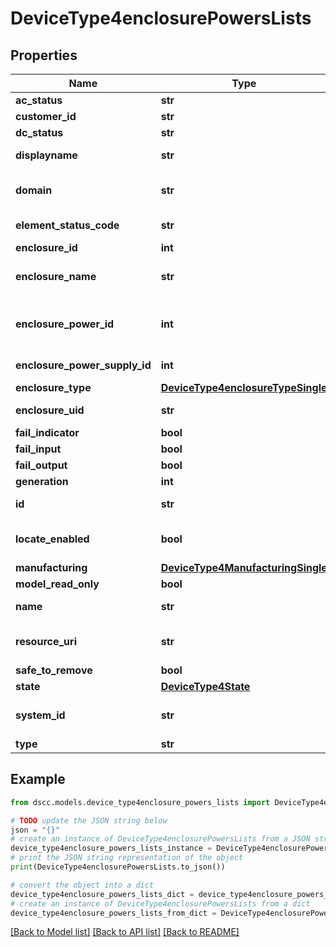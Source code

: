 # DeviceType4enclosurePowersLists


## Properties

Name | Type | Description | Notes
------------ | ------------- | ------------- | -------------
**ac_status** | **str** |  | [optional] 
**customer_id** | **str** | customerId | [optional] 
**dc_status** | **str** |  | [optional] 
**displayname** | **str** | Enclosure power Display name | [optional] 
**domain** | **str** | Domain that the resource belongs to | [optional] 
**element_status_code** | **str** | Enclosure status code | [optional] 
**enclosure_id** | **int** |  | [optional] 
**enclosure_name** | **str** | Name of the enclosure power. | [optional] 
**enclosure_power_id** | **int** | Numeric ID of the resource. This is deprecated. | [optional] 
**enclosure_power_supply_id** | **int** | Numeric ID of the resource. | [optional] 
**enclosure_type** | [**DeviceType4enclosureTypeSingle**](DeviceType4enclosureTypeSingle.md) |  | [optional] 
**enclosure_uid** | **str** | Parent UID of the resource. | [optional] 
**fail_indicator** | **bool** |  | [optional] 
**fail_input** | **bool** |  | [optional] 
**fail_output** | **bool** |  | [optional] 
**generation** | **int** | generation | [optional] 
**id** | **str** | Unique Identifier of the resource. | [optional] 
**locate_enabled** | **bool** | Indicates if the locate beacon is enabled or not | [optional] 
**manufacturing** | [**DeviceType4ManufacturingSingle**](DeviceType4ManufacturingSingle.md) |  | [optional] 
**model_read_only** | **bool** |  | [optional] 
**name** | **str** | Name of the resource. | [optional] 
**resource_uri** | **str** | resourceUri for detailed enclosure object | [optional] 
**safe_to_remove** | **bool** |  | [optional] 
**state** | [**DeviceType4State**](DeviceType4State.md) |  | [optional] 
**system_id** | **str** | SystemUid/Serial Number  of the array. | [optional] 
**type** | **str** | type | [optional] 

## Example

```python
from dscc.models.device_type4enclosure_powers_lists import DeviceType4enclosurePowersLists

# TODO update the JSON string below
json = "{}"
# create an instance of DeviceType4enclosurePowersLists from a JSON string
device_type4enclosure_powers_lists_instance = DeviceType4enclosurePowersLists.from_json(json)
# print the JSON string representation of the object
print(DeviceType4enclosurePowersLists.to_json())

# convert the object into a dict
device_type4enclosure_powers_lists_dict = device_type4enclosure_powers_lists_instance.to_dict()
# create an instance of DeviceType4enclosurePowersLists from a dict
device_type4enclosure_powers_lists_from_dict = DeviceType4enclosurePowersLists.from_dict(device_type4enclosure_powers_lists_dict)
```
[[Back to Model list]](../README.md#documentation-for-models) [[Back to API list]](../README.md#documentation-for-api-endpoints) [[Back to README]](../README.md)


